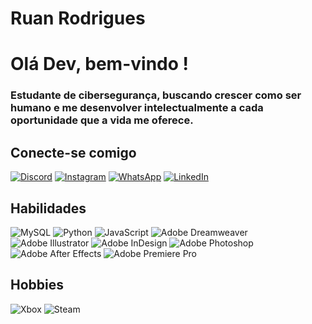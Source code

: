 # Ruan Rodrigues



# Olá Dev, bem-vindo ! 

### Estudante de cibersegurança, buscando crescer como ser humano e me desenvolver intelectualmente a cada oportunidade que a vida me oferece.

## Conecte-se comigo

[![Discord](https://img.shields.io/badge/Discord-000?style=for-the-badge&logo=discord&logoColor=withe)](https://https://discord.com/channels/zzruanxx/)
[![Instagram](https://img.shields.io/badge/-Instagram-000?style=for-the-badge&logo=instagram&logoColor=Violet)](https://www.instagram.com/rrruanzx/)
[![WhatsApp](https://img.shields.io/badge/WhatsApp-000?style=for-the-badge&logo=whatsapp&logoColor=Green)](https://wa.me/5522997752134)
[![LinkedIn](https://img.shields.io/badge/LinkedIn-000?style=for-the-badge&logo=linkedin&logoColor=blue)](https://www.linkedin.com/in/ruan-batista-rodrigues-94295b293/)

## Habilidades 

![MySQL](https://img.shields.io/badge/MySQL-000?style=for-the-badge&logo=mysql&logoColor=orange)
![Python](https://img.shields.io/badge/Python-000?style=for-the-badge&logo=python&logoColor=yellow)
![JavaScript](https://img.shields.io/badge/JavaScript-000?style=for-the-badge&logo=javascript&logoColor=yellow)
![Adobe Dreamweaver](https://img.shields.io/badge/Adobe%20Dreamweaver-000.svg?style=for-the-badge&logo=Adobe%20Dreamweaver&logoColor=green)
![Adobe Illustrator](https://img.shields.io/badge/adobe%20illustrator-000.svg?style=for-the-badge&logo=adobe%20illustrator&logoColor=yellow)
![Adobe InDesign](https://img.shields.io/badge/Adobe%20InDesign-000?style=for-the-badge&logo=adobeindesign&logoColor=violet)
![Adobe Photoshop](https://img.shields.io/badge/adobe%20photoshop-000.svg?style=for-the-badge&logo=adobe%20photoshop&logoColor=blue)
![Adobe After Effects](https://img.shields.io/badge/Adobe%20After%20Effects-000.svg?style=for-the-badge&logo=Adobe%20After%20Effects&logoColor=purple)
![Adobe Premiere Pro](https://img.shields.io/badge/Adobe%20Premiere%20Pro-000.svg?style=for-the-badge&logo=Adobe%20Premiere%20Pro&logoColor=magent)

## Hobbies

![Xbox](https://img.shields.io/badge/xbox-000.svg?style=for-the-badge&logo=xbox&logoColor=white)
![Steam](https://img.shields.io/badge/steam-%23000000.svg?style=for-the-badge&logo=steam&logoColor=white)




